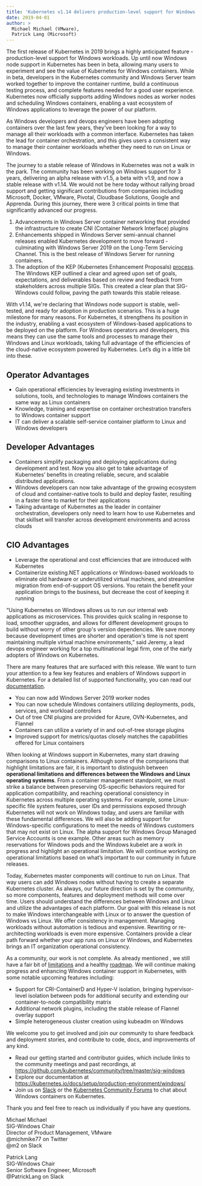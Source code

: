 ```yaml
---
title: 'Kubernetes v1.14 delivers production-level support for Windows nodes and Windows containers'
date: 2019-04-01
author: >
  Michael Michael (VMware),
  Patrick Lang (Microsoft)
---
```


The first release of Kubernetes in 2019 brings a highly anticipated feature -  production-level support for Windows workloads. Up until now Windows node support in Kubernetes has been in beta, allowing many users to experiment and see the value of Kubernetes for Windows containers. While in beta, developers in the Kubernetes community and Windows Server team worked together to improve the container runtime, build a continuous testing process, and complete features needed for a good user experience. Kubernetes now officially supports adding Windows nodes as worker nodes and scheduling Windows containers, enabling a vast ecosystem of Windows applications to leverage the power of our platform.

As Windows developers and devops engineers have been adopting containers over the last few years, they've been looking for a way to manage all their workloads with a common interface. Kubernetes has taken the lead for container orchestration, and this gives users a consistent way to manage their container workloads whether they need to run on Linux or Windows.

The journey to a stable release of Windows in Kubernetes was not a walk in the park. The community has been working on Windows support for 3 years, delivering an alpha release with v1.5, a beta with v1.9, and now a stable release with v1.14. We would not be here today without rallying broad support and getting significant contributions from companies including Microsoft, Docker, VMware, Pivotal, Cloudbase Solutions, Google and Apprenda. During this journey, there were 3 critical points in time that significantly advanced our progress.

1. Advancements in Windows Server container networking that provided the infrastructure to create CNI (Container Network Interface) plugins
1. Enhancements shipped in Windows Server semi-annual channel releases enabled Kubernetes development to move forward - culminating with Windows Server 2019 on the Long-Term Servicing Channel. This is the best release of Windows Server for running containers.
1. The adoption of the KEP (Kubernetes Enhancement Proposals) [process](https://github.com/kubernetes/enhancements/blob/master/keps/README.md). The Windows KEP outlined a clear and agreed upon set of goals, expectations, and deliverables based on review and feedback from stakeholders across multiple SIGs. This created a clear plan that SIG-Windows could follow, paving the path towards this stable release.

With v1.14, we're declaring that Windows node support is stable, well-tested, and ready for adoption in production scenarios. This is a huge milestone for many reasons. For Kubernetes, it strengthens its position in the industry, enabling a vast ecosystem of Windows-based applications to be deployed on the platform. For Windows operators and developers, this means they can use the same tools and processes to manage their Windows and Linux workloads, taking full advantage of the efficiencies of the cloud-native ecosystem powered by Kubernetes. Let’s dig in a little bit into these.

## Operator Advantages

- Gain operational efficiencies by leveraging existing investments in solutions, tools, and technologies to manage Windows containers the same way as Linux containers
- Knowledge, training and expertise on container orchestration transfers to Windows container support
- IT can deliver a scalable self-service container platform to Linux and Windows developers

## Developer Advantages

- Containers simplify packaging and deploying applications during development and test. Now you also get to take advantage of Kubernetes’ benefits in creating reliable, secure, and scalable distributed applications.
- Windows developers can now take advantage of the growing ecosystem of cloud and container-native tools to build and deploy faster, resulting in a faster time to market for their applications
- Taking advantage of Kubernetes as the leader in container orchestration, developers only need to learn how to use Kubernetes and that skillset will transfer across development environments and across clouds

## CIO Advantages

- Leverage the operational and cost efficiencies that are introduced with Kubernetes
- Containerize existing.NET applications or Windows-based workloads to eliminate old hardware or underutilized virtual machines, and streamline migration from end-of-support OS versions. You  retain the benefit your application brings to the business, but decrease  the cost of keeping it running

“Using Kubernetes on Windows allows us to run our internal web applications as microservices. This provides quick scaling in response to load, smoother upgrades, and allows for different development groups to build without worry of other group's version dependencies. We save money because development times are shorter and operation's time is not spent maintaining multiple virtual machine environments,” said Jeremy, a lead devops engineer working for a top multinational legal firm, one of the early adopters of Windows on Kubernetes.

There are many features that are surfaced with this release. We want to turn your attention to a few key features and enablers of Windows support in Kubernetes. For a detailed list of supported functionality, you can read our [documentation](https://kubernetes.io/docs/setup/windows/intro-windows-in-kubernetes/#supported-functionality).

- You can now add Windows Server 2019 worker nodes
- You can now schedule Windows containers utilizing deployments, pods, services, and workload controllers
- Out of tree CNI plugins are provided for Azure, OVN-Kubernetes, and Flannel
- Containers can utilize a variety of in and out-of-tree storage plugins
- Improved support for metrics/quotas closely matches the capabilities offered for Linux containers

When looking at Windows support in Kubernetes, many start drawing comparisons to Linux containers. Although some of the comparisons that highlight limitations are fair, it is important to distinguish between **operational limitations and differences between the Windows and Linux operating systems**. From a container management standpoint, we must  strike a balance between preserving OS-specific behaviors required for application compatibility, and reaching operational consistency in Kubernetes across multiple operating systems. For example, some Linux-specific file system features, user IDs and permissions exposed through Kubernetes will not work on Windows today, and users are familiar with these fundamental differences. We will also be adding support for Windows-specific configurations to meet the needs of Windows customers that may not exist on Linux. The alpha support for Windows Group Managed Service Accounts is one example. Other areas such as memory reservations for Windows pods and the Windows kubelet are a work in progress and highlight an operational limitation. We will continue working on operational limitations based on what’s important to our community in future releases.

Today, Kubernetes master components will continue to run on Linux. That way users can add Windows nodes without having to create a separate Kubernetes cluster. As always, our future direction is set by the community, so more components, features and deployment methods will come over time. Users should understand the differences between Windows and Linux and utilize the advantages of each platform. Our goal with this release is not to make Windows interchangeable with Linux or to answer the question of Windows vs Linux. We offer consistency in management. Managing workloads without automation is tedious and expensive. Rewriting or re-architecting workloads is even more expensive. Containers provide a clear path forward whether your app runs on Linux or Windows, and Kubernetes brings an IT organization operational consistency.

As a community, our work is not complete. As already mentioned , we still have a fair bit of [limitations](https://kubernetes.io/docs/setup/windows/intro-windows-in-kubernetes/#limitations) and a healthy [roadmap](https://kubernetes.io/docs/setup/windows/intro-windows-in-kubernetes/#what-s-next). We will continue making progress and enhancing Windows container support in Kubernetes, with some notable upcoming features including:

- Support for CRI-ContainerD and Hyper-V isolation, bringing hypervisor-level isolation between pods for additional security and extending our container-to-node compatibility matrix
- Additional network plugins, including the stable release of Flannel overlay support
- Simple heterogeneous cluster creation using kubeadm on Windows

We welcome you to get involved and join our community to share feedback and deployment stories, and contribute to code, docs, and improvements of any kind.

- Read our getting started and contributor guides, which include links to the community meetings and past recordings, at https://github.com/kubernetes/community/tree/master/sig-windows
- Explore our documentation at https://kubernetes.io/docs/setup/production-environment/windows/
- Join us on [Slack](https://kubernetes.slack.com/messages/sig-windows) or the [Kubernetes Community Forums](https://discuss.kubernetes.io/c/general-discussions/windows) to chat about Windows containers on Kubernetes.

Thank you and feel free to reach us individually if you have any questions.

Michael Michael
<br>
SIG-Windows Chair
<br>
Director of Product Management, VMware
<br>
@michmike77 on Twitter
<br>
@m2 on Slack

Patrick Lang
<br>
SIG-Windows Chair
<br>
Senior Software Engineer, Microsoft
<br>
@PatrickLang on Slack
